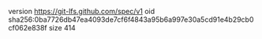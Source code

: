 version https://git-lfs.github.com/spec/v1
oid sha256:0ba7726db47ea4093de7cf6f4843a95b6a997e30a5cd91e4b29cb0cf062e838f
size 414
